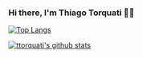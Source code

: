 ### Hi there, I'm Thiago Torquati 🤘🏽

[![Top Langs](https://github-readme-stats.vercel.app/api/top-langs/?username=ttorquati&layout=compact)](https://github.com/ttorquati/github-readme-stats)

[![ttorquati's github stats](https://github-readme-stats.vercel.app/api?username=ttorquati&count_private=true&show_icons=true)](https://github.com/ttorquati/github-readme-stats)
